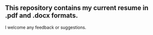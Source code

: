 ## This repository contains my current resume in .pdf and .docx formats. 

I welcome any feedback or suggestions.
